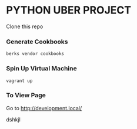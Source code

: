 # PYTHON UBER PROJECT

Clone this repo

### Generate Cookbooks

`berks vendor cookbooks`

### Spin Up Virtual Machine

`vagrant up`

### To View Page

Go to http://development.local/

dshkjl
